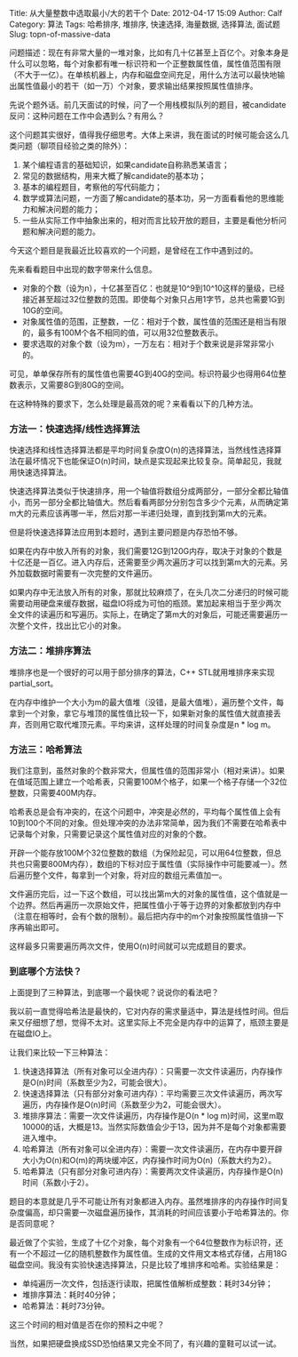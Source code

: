 Title: 从大量整数中选取最小/大的若干个
Date: 2012-04-17 15:09
Author: Calf
Category: 算法
Tags: 哈希排序, 堆排序, 快速选择, 海量数据, 选择算法, 面试题
Slug: topn-of-massive-data

问题描述：现在有非常大量的一堆对象，比如有几十亿甚至上百亿个。对象本身是什么可以忽略，每个对象都有唯一标识符和一个正整数属性值，属性值范围有限（不大于一亿）。在单核机器上，内存和磁盘空间充足，用什么方法可以最快地输出属性值最小的若干（如一万）个对象，要求输出结果按照属性值排序。<!--more-->

先说个题外话。前几天面试的时候，问了一个用栈模拟队列的题目，被candidate反问：这种问题在工作中会遇到么？有用么？

这个问题其实很好，值得我仔细思考。大体上来讲，我在面试的时候可能会这么几类问题（聊项目经验之类的除外）：

1.  某个编程语言的基础知识，如果candidate自称熟悉某语言；
2.  常见的数据结构，用来大概了解candidate的基本功；
3.  基本的编程题目，考察他的写代码能力；
4.  数学或算法问题，一方面了解candidate的基本功，另一方面看看他的思维能力和解决问题的能力；
5.  一些从实际工作中抽象出来的，相对而言比较开放的题目，主要是看他分析问题和解决问题的能力。

今天这个题目是我最近比较喜欢的一个问题，是曾经在工作中遇到过的。

先来看看题目中出现的数字带来什么信息。

-   对象的个数（设为n），十亿甚至百亿：也就是10\^9到10\^10这样的量级，已经接近甚至超过32位整数的范围。即使每个对象只占用1字节，总共也需要1G到10G的空间。
-   对象属性值的范围，正整数，一亿：相对于个数，属性值的范围还是相当有限的，最多有100M个各不相同的值，可以用32位整数表示。
-   要求选取的对象个数（设为m），一万左右：相对于个数来说是非常非常小的。

可见，单单保存所有的属性值也需要4G到40G的空间。标识符最少也得用64位整数表示，又需要8G到80G的空间。

在这种特殊的要求下，怎么处理是最高效的呢？来看看以下的几种方法。

### 方法一：快速选择/线性选择算法

快速选择和线性选择算法都是平均时间复杂度O(n)的选择算法，当然线性选择算法在最坏情况下也能保证O(n)时间，缺点是实现起来比较复杂。简单起见，我就用快速选择算法。

快速选择算法类似于快速排序，用一个轴值将数组分成两部分，一部分全都比轴值小，而另一部分全都比轴值大。然后看看两部分分别包含多少个元素，从而确定第m大的元素应该再哪一半，然后对那一半递归处理，直到找到第m大的元素。

但是将快速选择算法应用到本题时，遇到主要问题是内存恐怕不够。

如果在内存中放入所有的对象，我们需要12G到120G内存，取决于对象的个数是十亿还是一百亿。进入内存后，还需要至少两次遍历才可以找到第m大的元素。另外加载数据时需要有一次完整的文件遍历。

如果内存中无法放入所有的对象，那就比较麻烦了，在头几次二分递归的时候可能需要动用硬盘来缓存数据，磁盘IO将成为可怕的瓶颈。累加起来相当于至少两次全文件的读遍历和写遍历。实际上，在确定了第m大的对象后，可能还需要遍历一次整个文件，找出比它小的对象。

### 方法二：堆排序算法

堆排序也是一个很好的可以用于部分排序的算法，C++
STL就用堆排序来实现partial\_sort。

在内存中维护一个大小为m的最大值堆（没错，是最大值堆），遍历整个文件，每拿到一个对象，拿它与堆顶的属性值比较一下，如果新对象的属性值大就直接丢弃，否则用它取代堆顶元素。平均来讲，这样处理的时间复杂度是n
\* log m。

### 方法三：哈希算法

我们注意到，虽然对象的个数非常大，但属性值的范围非常小（相对来讲）。如果在值域范围上建立一个哈希表，只需要100M个格子，如果一个格子存储一个32位整数，只需要400M内存。

哈希表总是会有冲突的，在这个问题中，冲突是必然的，平均每个属性值上会有10到100个不同的对象。但处理冲突的办法非常简单，因为我们不需要在哈希表中记录每个对象，只需要记录这个属性值对应的对象的个数。

开辟一个能存放100M个32位整数的数组（为保险起见，可以用64位整数，但总共也只需要800M内存），数组的下标对应于属性值（实际操作中可能要减一）。然后遍历整个文件，每拿到一个对象，将对应的数组元素值加一。

文件遍历完后，过一下这个数组，可以找出第m大的对象的属性值，这个值就是一个边界。然后再遍历一次原始文件，把属性值小于等于边界的对象都放到内存中（注意在相等时，会有个数的限制）。最后把内存中的m个对象按照属性值排一下序再输出即可。

这样最多只需要遍历两次文件，使用O(n)时间就可以完成题目的要求。

### 到底哪个方法快？

上面提到了三种算法，到底哪一个最快呢？说说你的看法吧？

我以前一直觉得哈希法是最快的，它对内存的需求量适中，算法是线性时间。但后来又仔细想了想，觉得不太对。这里实际上不完全是内存中的运算了，瓶颈主要是在磁盘IO上。

让我们来比较一下三种算法：

1.  快速选择算法（所有对象可以全进内存）：只需要一次文件读遍历，内存操作是O(n)时间（系数至少为2，可能会很大）。
2.  快速选择算法（只有部分对象可进内存）：平均需要三次文件读遍历，两次写遍历，内存操作是O(n)时间（系数至少为2，可能会很大）。
3.  堆排序算法：需要一次文件读遍历，内存操作是O(n \* log
    m)时间，这里m取10000的话，大概是13。当然实际数值会少于13，因为并不是每个对象都需要进入堆中。
4.  哈希算法（所有对象可以全进内存）：需要一次文件读遍历，在内存中要开辟大小为O(n)和O(m)的两块缓冲区，内存操作时间为O(n)（系数大约为2）。
5.  哈希算法（只有部分对象可进内存）：需要两次文件读遍历，内存操作是O(n)时间（系数小于2）。

题目的本意就是几乎不可能让所有对象都进入内存。虽然堆排序的内存操作时间复杂度偏高，却只需要一次磁盘遍历操作，其消耗的时间应该要小于哈希算法的。你是否同意呢？

最近做了个实验，生成了十亿个对象，每个对象有一个64位整数作为标识符，还有一个不超过一亿的随机整数作为属性值。生成的文件用文本格式存储，占用18G磁盘空间。我没有实验快速选择算法，只是比较了堆排序和哈希。实验结果是：

-   单纯遍历一次文件，包括逐行读取，把属性值解析成整数：耗时34分钟；
-   堆排序算法：耗时40分钟；
-   哈希算法：耗时73分钟。

这三个时间的相对值是否在你的预料之中呢？

当然，如果把硬盘换成SSD恐怕结果又完全不同了，有兴趣的童鞋可以试一试。
